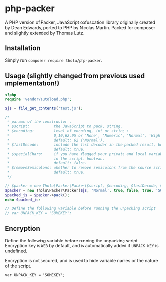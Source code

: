 php-packer
==========

A PHP version of Packer, JavaScript obfuscation library originally created by Dean Edwards, ported to PHP by Nicolas Martin.
Packed for composer and slightly extended by Thomas Lutz.

## Installation

Simply run `composer require tholu/php-packer`.

## Usage (slightly changed from previous used implementation!)

```php
<?php
require 'vendor/autoload.php';

$js = file_get_contents('test.js');

/*
 * params of the constructor :
 * $script:           the JavaScript to pack, string.
 * $encoding:         level of encoding, int or string :
 *                    0,10,62,95 or 'None', 'Numeric', 'Normal', 'High ASCII'.
 *                    default: 62 ('Normal').
 * $fastDecode:       include the fast decoder in the packed result, boolean.
 *                    default: true.
 * $specialChars:     if you have flagged your private and local variables
 *                    in the script, boolean.
 *                    default: false.
 * $removeSemicolons: whether to remove semicolons from the source script.
 *                    default: true.
 */

// $packer = new Tholu\Packer\Packer($script, $encoding, $fastDecode, $specialChars, $removeSemicolons, $encryptionKey);
$packer = new Tholu\Packer\Packer($js, 'Normal', true, false, true, 'SOMEKEY');
$packed_js = $packer->pack();
echo $packed_js;

// Define the following variable before running the unpacking script
// var UNPACK_KEY = 'SOMEKEY';
```


## Encryption

Define the following variable before running the unpacking script. Encryption key is ```WEB``` by default, and is automatically added if ```UNPACK_KEY``` is undefined.

Encryption is not secured, and is used to hide variable names or the nature of the script.

```var UNPACK_KEY = 'SOMEKEY';```
